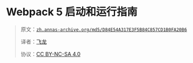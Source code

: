 # Webpack 5 启动和运行指南

> 原文：[`zh.annas-archive.org/md5/D84E54A317E3F5B84C857CD1B0FA20B6`](https://zh.annas-archive.org/md5/D84E54A317E3F5B84C857CD1B0FA20B6)
> 
> 译者：[飞龙](https://github.com/wizardforcel)
> 
> 协议：[CC BY-NC-SA 4.0](http://creativecommons.org/licenses/by-nc-sa/4.0/)